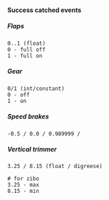 #### Success catched events

##### Flaps
```
0..1 (float)
0 - full off
1 - full on
```


##### Gear
```
0/1 (int/constant)
0 - off
1 - on
```

##### Speed brakes
```
-0.5 / 0.0 / 0.989999 / 
```

##### Vertical trimmer
```
3.25 / 8.15 (float / digreese)

# for zibo
3.25 - max
8.15 - min
```
